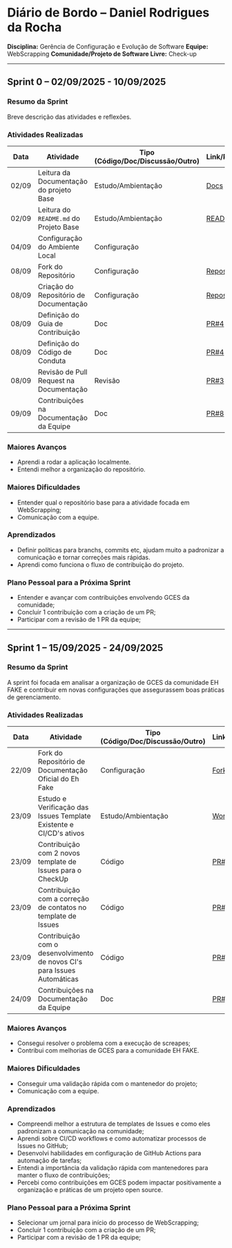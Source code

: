 # Diário de Bordo – Daniel Rodrigues da Rocha

**Disciplina:** Gerência de Configuração e Evolução de Software
**Equipe:** WebScrapping
**Comunidade/Projeto de Software Livre:** Check-up

---

## Sprint 0 – 02/09/2025 - 10/09/2025

### Resumo da Sprint

Breve descrição das atividades e reflexões.

### Atividades Realizadas

| Data  | Atividade                               | Tipo (Código/Doc/Discussão/Outro) | Link/Referência                                                      | Status    |
| ----- | --------------------------------------- | --------------------------------- | -------------------------------------------------------------------- | --------- |
| 02/09 | Leitura da Documentação do projeto Base | Estudo/Ambientação                | [Docs](https://eh-fake.github.io/docs/land/index.html)               | Concluído |
| 02/09 | Leitura do `README.md` do Projeto Base  | Estudo/Ambientação                | [README](https://github.com/EH-FAKE/check-up/blob/develop/README.md) | Concluído |
| 04/09 | Configuração do Ambiente Local          | Configuração                      |                                                                      | Concluído |
| 08/09 | Fork do Repositório                     | Configuração                      | [Repositório](https://github.com/GCES-EhFake-Fork/checkUp)           | Concluído |
| 08/09 | Criação do Repositório de Documentação  | Configuração                      | [Repositório](https://github.com/GCES-EhFake-Fork/docs-interno)      | Concluído |
| 08/09 | Definição do Guia de Contribuição       | Doc                               | [PR#4](https://github.com/GCES-EhFake-Fork/docs-interno/pull/4)      | Concluído |
| 08/09 | Definição do Código de Conduta          | Doc                               | [PR#4](https://github.com/GCES-EhFake-Fork/docs-interno/pull/4)      | Concluído |
| 08/09 | Revisão de Pull Request na Documentação | Revisão                           | [PR#3](https://github.com/GCES-EhFake-Fork/docs-interno/pull/3)      | Concluído |
| 09/09 | Contribuições na Documentação da Equipe | Doc                               | [PR#8](https://github.com/GCES-EhFake-Fork/docs-interno/pull/8)      | Concluído |

### Maiores Avanços

- Aprendi a rodar a aplicação localmente.
- Entendi melhor a organização do repositório.

### Maiores Dificuldades

- Entender qual o repositório base para a atividade focada em WebScrapping;
- Comunicação com a equipe.

### Aprendizados

- Definir políticas para branchs, commits etc, ajudam muito a padronizar a comunicação e tornar correções mais rápidas.
- Aprendi como funciona o fluxo de contribuição do projeto.

### Plano Pessoal para a Próxima Sprint

- Entender e avançar com contribuições envolvendo GCES da comunidade;
- Concluir 1 contribuição com a criação de um PR;
- Participar com a revisão de 1 PR da equipe;

---

## Sprint 1 – 15/09/2025 - 24/09/2025

### Resumo da Sprint

A sprint foi focada em analisar a organização de GCES da comunidade EH FAKE e contribuir em novas configurações que assegurassem boas práticas de gerenciamento.

### Atividades Realizadas

| Data  | Atividade                                                                | Tipo (Código/Doc/Discussão/Outro) | Link/Referência                                                                 | Status    |
| ----- | ------------------------------------------------------------------------ | --------------------------------- | ------------------------------------------------------------------------------- | --------- |
| 22/09 | Fork do Repositório de Documentação Oficial do Eh Fake                   | Configuração                      | [Fork](https://github.com/GCES-EhFake-Fork/docsOficialEhFake)                   | Concluído |
| 23/09 | Estudo e Verificação das Issues Template Existente e CI/CD's ativos      | Estudo/Ambientação                | [Workflows](https://github.com/EH-FAKE/check-up/tree/develop/.github/workflows) | Concluído |
| 23/09 | Contribuição com 2 novos template de Issues para o CheckUp               | Código                            | [PR#29](https://github.com/EH-FAKE/check-up/pull/29)                            | Concluído |
| 23/09 | Contribuição com a correção de contatos no template de Issues            | Código                            | [PR#24](https://github.com/EH-FAKE/check-up/pull/24)                            | Concluído |
| 23/09 | Contribuição com o desenvolvimento de novos CI's para Issues Automáticas | Código                            | [PR#28](https://github.com/EH-FAKE/check-up/pull/28)                            | Concluído |
| 24/09 | Contribuições na Documentação da Equipe                                  | Doc                               | [PR#32](https://github.com/GCES-EhFake-Fork/docs-interno/pull/32)                                                                            | Concluído |

### Maiores Avanços

- Consegui resolver o problema com a execução de screapes;
- Contribui com melhorias de GCES para a comunidade EH FAKE.

### Maiores Dificuldades

- Conseguir uma validação rápida com o mantenedor do projeto;
- Comunicação com a equipe.

### Aprendizados

- Compreendi melhor a estrutura de templates de Issues e como eles padronizam a comunicação na comunidade;
- Aprendi sobre CI/CD workflows e como automatizar processos de Issues no GitHub;
- Desenvolvi habilidades em configuração de GitHub Actions para automação de tarefas;
- Entendi a importância da validação rápida com mantenedores para manter o fluxo de contribuições;
- Percebi como contribuições em GCES podem impactar positivamente a organização e práticas de um projeto open source.

### Plano Pessoal para a Próxima Sprint

- Selecionar um jornal para início do processo de WebScrapping;
- Concluir 1 contribuição com a criação de um PR;
- Participar com a revisão de 1 PR da equipe;
